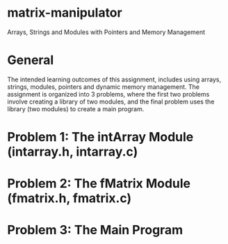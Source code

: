 # matrix-manipulator
Arrays, Strings and Modules with Pointers and Memory Management

# General
The intended learning outcomes of this assignment, includes using arrays, strings, modules, pointers and dynamic memory management. The assignment is organized into 3 problems, where the first two problems involve creating a library of two modules, and the final problem uses the library (two modules) to create a main program.

# Problem 1: The intArray Module (intarray.h, intarray.c)

# Problem 2: The fMatrix Module (fmatrix.h, fmatrix.c)

# Problem 3: The Main Program

